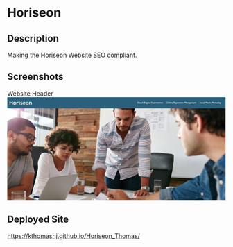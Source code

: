 # Horiseon

## Description

Making the Horiseon Website SEO compliant.

## Screenshots
Website Header
<img src="./assets/images/Horiseon_Header.png"></img>

## Deployed Site
https://kthomasnj.github.io/Horiseon_Thomas/